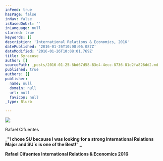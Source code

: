 ```yaml
---
inFeed: true
hasPage: false
inNav: false
isBasedOnUrl: ''
inLanguage: null
starred: true
keywords: []
description: 'International Relations & Economics, 2016'
datePublished: '2016-01-26T10:08:06.087Z'
dateModified: '2016-01-26T10:08:01.769Z'
title: Syracuse
author: []
sourcePath: _posts/2016-01-25-6bd67d58-83e4-4ecc-8736-81d2fa826dd2.md
published: true
authors: []
publisher:
  name: null
  domain: null
  url: null
  favicon: null
_type: Blurb

---
```

![](https://s3-us-west-2.amazonaws.com/the-grid-img/p/10689242115c6712babee023a2c863d58788c76f.jpg)

Rafael Cifuentes

**_"I chose SU because I was looking for a strong International Relations Major and SU´s is one of the Best!" _**

**Rafael Cifuentes International Relations & Economics 2016**

##